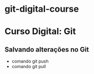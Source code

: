 # git-digital-course
# Curso Digital: Git

## Salvando alterações no Git
* comando git push
* comando git pull
